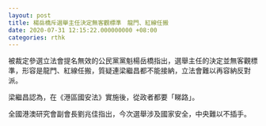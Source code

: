 ```yaml
---
layout: post
title: 楊岳橋斥選舉主任決定無客觀標準　龍門、紅線任搬
date: 2020-07-31 12:15:22.000000000 +08:00
categories: rthk
---
```


被裁定參選立法會提名無效的公民黨黨魁楊岳橋指出，選舉主任的決定並無客觀標準，形容是龍門、紅線任搬，質疑連梁繼昌都不能接納，立法會難以再容納反對派。

梁繼昌認為，在《港區國安法》實施後，從政者都要「睇路」。

全國港澳研究會副會長劉兆佳指出，今次選舉涉及國家安全，中央難以不插手。
